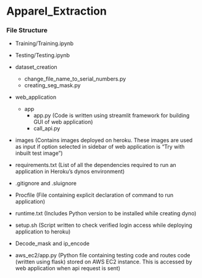 # Apparel_Extraction

### File Structure

- Training/Training.ipynb 

- Testing/Testing.ipynb

- dataset_creation
  - change_file_name_to_serial_numbers.py
  - creating_seg_mask.py

- web_application
  - app
    - app.py (Code is written using streamlit framework for building GUI of web application)
    - call_api.py 
 - images (Contains images deployed on heroku. These images are used as input if option
selected in sidebar of web application is “Try with inbuilt test image”)
 - requirements.txt (List of all the dependencies required to run an application in Heroku’s dynos environment)
 - .gitignore and .sluignore
 - Procfile (File containing explicit declaration of command to run application)
 - runtime.txt (Includes Python version to be installed while creating dyno)
 - setup.sh (Script written to check verified login access while deploying application to heroku)
 - Decode_mask and ip_encode

- aws_ec2/app.py (Python file containing testing code and routes code (written using flask) stored on AWS EC2 instance. This is accessed by web application when api request is sent)



